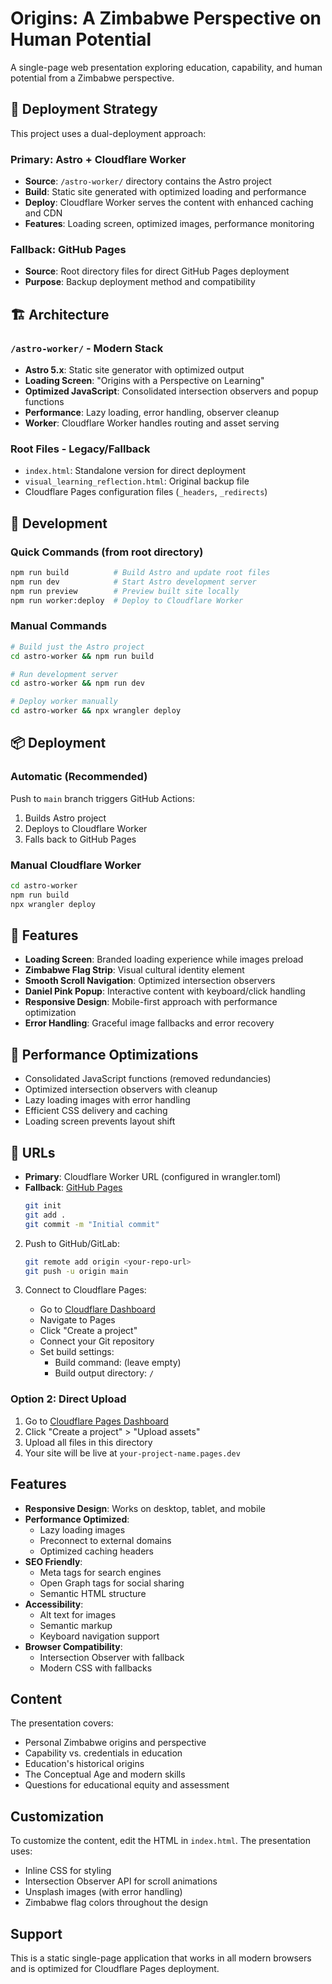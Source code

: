 # Origins: A Zimbabwe Perspective on Human Potential

A single-page web presentation exploring education, capability, and human potential from a Zimbabwe perspective.

## 🚀 Deployment Strategy

This project uses a dual-deployment approach:

### Primary: Astro + Cloudflare Worker
- **Source**: `/astro-worker/` directory contains the Astro project
- **Build**: Static site generated with optimized loading and performance
- **Deploy**: Cloudflare Worker serves the content with enhanced caching and CDN
- **Features**: Loading screen, optimized images, performance monitoring

### Fallback: GitHub Pages
- **Source**: Root directory files for direct GitHub Pages deployment
- **Purpose**: Backup deployment method and compatibility

## 🏗️ Architecture

### `/astro-worker/` - Modern Stack
- **Astro 5.x**: Static site generator with optimized output
- **Loading Screen**: "Origins with a Perspective on Learning" 
- **Optimized JavaScript**: Consolidated intersection observers and popup functions
- **Performance**: Lazy loading, error handling, observer cleanup
- **Worker**: Cloudflare Worker handles routing and asset serving

### Root Files - Legacy/Fallback
- `index.html`: Standalone version for direct deployment
- `visual_learning_reflection.html`: Original backup file
- Cloudflare Pages configuration files (`_headers`, `_redirects`)

## 🔧 Development

### Quick Commands (from root directory)
```bash
npm run build          # Build Astro and update root files
npm run dev            # Start Astro development server  
npm run preview        # Preview built site locally
npm run worker:deploy  # Deploy to Cloudflare Worker
```

### Manual Commands
```bash
# Build just the Astro project
cd astro-worker && npm run build

# Run development server
cd astro-worker && npm run dev

# Deploy worker manually  
cd astro-worker && npx wrangler deploy
```

## 📦 Deployment

### Automatic (Recommended)
Push to `main` branch triggers GitHub Actions:
1. Builds Astro project
2. Deploys to Cloudflare Worker
3. Falls back to GitHub Pages

### Manual Cloudflare Worker
```bash
cd astro-worker
npm run build
npx wrangler deploy
```

## 🎨 Features

- **Loading Screen**: Branded loading experience while images preload
- **Zimbabwe Flag Strip**: Visual cultural identity element  
- **Smooth Scroll Navigation**: Optimized intersection observers
- **Daniel Pink Popup**: Interactive content with keyboard/click handling
- **Responsive Design**: Mobile-first approach with performance optimization
- **Error Handling**: Graceful image fallbacks and error recovery

## 🚀 Performance Optimizations

- Consolidated JavaScript functions (removed redundancies)
- Optimized intersection observers with cleanup
- Lazy loading images with error handling
- Efficient CSS delivery and caching
- Loading screen prevents layout shift

## 🔗 URLs

- **Primary**: Cloudflare Worker URL (configured in wrangler.toml)
- **Fallback**: [GitHub Pages](https://bryanfawcett.github.io/origins-with-perspective)
   ```bash
   git init
   git add .
   git commit -m "Initial commit"
   ```

2. Push to GitHub/GitLab:
   ```bash
   git remote add origin <your-repo-url>
   git push -u origin main
   ```

3. Connect to Cloudflare Pages:
   - Go to [Cloudflare Dashboard](https://dash.cloudflare.com/)
   - Navigate to Pages
   - Click "Create a project"
   - Connect your Git repository
   - Set build settings:
     - Build command: (leave empty)
     - Build output directory: `/`

### Option 2: Direct Upload

1. Go to [Cloudflare Pages Dashboard](https://dash.cloudflare.com/)
2. Click "Create a project" > "Upload assets"
3. Upload all files in this directory
4. Your site will be live at `your-project-name.pages.dev`

## Features

- **Responsive Design**: Works on desktop, tablet, and mobile
- **Performance Optimized**: 
  - Lazy loading images
  - Preconnect to external domains
  - Optimized caching headers
- **SEO Friendly**: 
  - Meta tags for search engines
  - Open Graph tags for social sharing
  - Semantic HTML structure
- **Accessibility**: 
  - Alt text for images
  - Semantic markup
  - Keyboard navigation support
- **Browser Compatibility**: 
  - Intersection Observer with fallback
  - Modern CSS with fallbacks

## Content

The presentation covers:
- Personal Zimbabwe origins and perspective
- Capability vs. credentials in education
- Education's historical origins
- The Conceptual Age and modern skills
- Questions for educational equity and assessment

## Customization

To customize the content, edit the HTML in `index.html`. The presentation uses:
- Inline CSS for styling
- Intersection Observer API for scroll animations
- Unsplash images (with error handling)
- Zimbabwe flag colors throughout the design

## Support

This is a static single-page application that works in all modern browsers and is optimized for Cloudflare Pages deployment.
